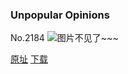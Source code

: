### Unpopular Opinions
No.2184
![图片不见了~~~](https://imgs.xkcd.com/comics/unpopular_opinions.png)

[原址](https://xkcd.com//2184) [下载](https://imgs.xkcd.com/comics/unpopular_opinions.png)

